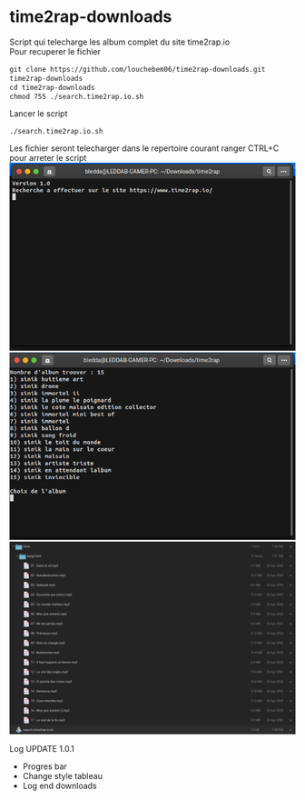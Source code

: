 # time2rap-downloads
Script qui telecharge les album complet du site time2rap.io<br>
Pour recuperer le fichier
```shell
git clone https://github.com/louchebem06/time2rap-downloads.git time2rap-downloads
cd time2rap-downloads
chmod 755 ./search.time2rap.io.sh
```
Lancer le script
```shell
./search.time2rap.io.sh
```
Les fichier seront telecharger dans le repertoire courant ranger
CTRL+C pour arreter le script
![alt text](https://github.com/louchebem06/time2rap-downloads/blob/main/img/1.png?raw=true)
![alt text](https://github.com/louchebem06/time2rap-downloads/blob/main/img/2.png?raw=true)
![alt text](https://github.com/louchebem06/time2rap-downloads/blob/main/img/3.png?raw=true)

Log UPDATE 1.0.1
- Progres bar
- Change style tableau
- Log end downloads